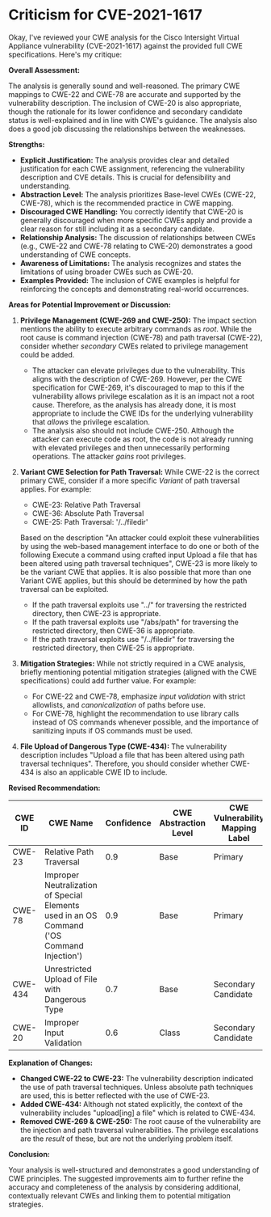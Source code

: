 # Criticism for CVE-2021-1617

Okay, I've reviewed your CWE analysis for the Cisco Intersight Virtual Appliance vulnerability (CVE-2021-1617) against the provided full CWE specifications. Here's my critique:

**Overall Assessment:**

The analysis is generally sound and well-reasoned. The primary CWE mappings to CWE-22 and CWE-78 are accurate and supported by the vulnerability description. The inclusion of CWE-20 is also appropriate, though the rationale for its lower confidence and secondary candidate status is well-explained and in line with CWE's guidance. The analysis also does a good job discussing the relationships between the weaknesses.

**Strengths:**

*   **Explicit Justification:** The analysis provides clear and detailed justification for each CWE assignment, referencing the vulnerability description and CVE details. This is crucial for defensibility and understanding.
*   **Abstraction Level:** The analysis prioritizes Base-level CWEs (CWE-22, CWE-78), which is the recommended practice in CWE mapping.
*   **Discouraged CWE Handling:** You correctly identify that CWE-20 is generally discouraged when more specific CWEs apply and provide a clear reason for still including it as a secondary candidate.
*   **Relationship Analysis:** The discussion of relationships between CWEs (e.g., CWE-22 and CWE-78 relating to CWE-20) demonstrates a good understanding of CWE concepts.
*   **Awareness of Limitations:** The analysis recognizes and states the limitations of using broader CWEs such as CWE-20.
*   **Examples Provided:** The inclusion of CWE examples is helpful for reinforcing the concepts and demonstrating real-world occurrences.

**Areas for Potential Improvement or Discussion:**

1.  **Privilege Management (CWE-269 and CWE-250):** The impact section mentions the ability to execute arbitrary commands as *root*. While the root cause is command injection (CWE-78) and path traversal (CWE-22), consider whether *secondary* CWEs related to privilege management could be added.

    *  The attacker can elevate privileges due to the vulnerability. This aligns with the description of CWE-269. However, per the CWE specification for CWE-269, it's discouraged to map to this if the vulnerability allows privilege escalation as it is an impact not a root cause. Therefore, as the analysis has already done, it is most appropriate to include the CWE IDs for the underlying vulnerability that *allows* the privilege escalation.
    *  The analysis also should not include CWE-250. Although the attacker can execute code as root, the code is not already running with elevated privileges and then unnecessarily performing operations. The attacker *gains* root privileges.

2.  **Variant CWE Selection for Path Traversal:** While CWE-22 is the correct primary CWE, consider if a more specific *Variant* of path traversal applies. For example:
    *   CWE-23: Relative Path Traversal
    *   CWE-36: Absolute Path Traversal
    *   CWE-25: Path Traversal: '/../filedir'

    Based on the description "An attacker could exploit these vulnerabilities by using the web-based management interface to do one or both of the following Execute a command using crafted input Upload a file that has been altered using path traversal techniques", CWE-23 is more likely to be the variant CWE that applies. It is also possible that more than one Variant CWE applies, but this should be determined by how the path traversal can be exploited.
    *   If the path traversal exploits use "../" for traversing the restricted directory, then CWE-23 is appropriate.
    *   If the path traversal exploits use "/abs/path" for traversing the restricted directory, then CWE-36 is appropriate.
    *   If the path traversal exploits use "/../filedir" for traversing the restricted directory, then CWE-25 is appropriate.

3.  **Mitigation Strategies:** While not strictly required in a CWE analysis, briefly mentioning potential mitigation strategies (aligned with the CWE specifications) could add further value. For example:
    *   For CWE-22 and CWE-78, emphasize *input validation* with strict allowlists, and *canonicalization* of paths before use.
    *   For CWE-78, highlight the recommendation to use library calls instead of OS commands whenever possible, and the importance of sanitizing inputs if OS commands must be used.

4.  **File Upload of Dangerous Type (CWE-434):** The vulnerability description includes "Upload a file that has been altered using path traversal techniques". Therefore, you should consider whether CWE-434 is also an applicable CWE ID to include.

**Revised Recommendation:**

| CWE ID | CWE Name | Confidence | CWE Abstraction Level | CWE Vulnerability Mapping Label | CWE-Vulnerability Mapping Notes |
|---|---|---|---|---|---|
| CWE-23 | Relative Path Traversal | 0.9 | Base | Primary | Allowed |
| CWE-78 | Improper Neutralization of Special Elements used in an OS Command ('OS Command Injection') | 0.9 | Base | Primary | Allowed |
| CWE-434 | Unrestricted Upload of File with Dangerous Type | 0.7 | Base | Secondary Candidate | Allowed |
| CWE-20 | Improper Input Validation | 0.6 | Class | Secondary Candidate | Discouraged |

**Explanation of Changes:**

*   **Changed CWE-22 to CWE-23:** The vulnerability description indicated the use of path traversal techniques. Unless absolute path techniques are used, this is better reflected with the use of CWE-23.
*   **Added CWE-434:** Although not stated explicitly, the context of the vulnerability includes "upload[ing] a file" which is related to CWE-434.
*   **Removed CWE-269 & CWE-250:** The root cause of the vulnerability are the injection and path traversal vulnerabilities. The privilege escalations are the *result* of these, but are not the underlying problem itself.

**Conclusion:**

Your analysis is well-structured and demonstrates a good understanding of CWE principles. The suggested improvements aim to further refine the accuracy and completeness of the analysis by considering additional, contextually relevant CWEs and linking them to potential mitigation strategies.